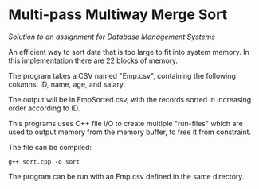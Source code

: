 # Multi-pass Multiway Merge Sort
*Solution to an assignment for Database Management Systems*

An efficient way to sort data that is too large to fit into system memory. In this implementation there are 22 blocks of memory.

The program takes a CSV named "Emp.csv", containing the following columns: ID, name, age, and salary.

The output will be in EmpSorted.csv, with the records sorted in increasing order according to ID. 

This programs uses C++ file I/O to create multiple "run-files" which are used to output memory from the memory buffer, to free it from constraint.

The file can be compiled:

`g++ sort.cpp -o sort`

The program can be run with an Emp.csv defined in the same directory.